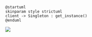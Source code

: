 ```
@startuml
skinparam style strictuml
client -> Singleton : get_instance()
@enduml
```
![](firstDiagram.svg)
